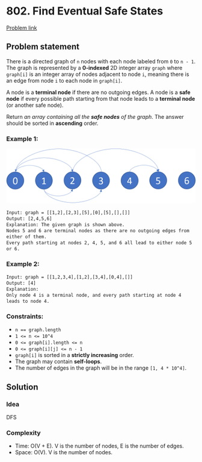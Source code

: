 # 802. Find Eventual Safe States

[Problem link](https://leetcode.com/problems/find-eventual-safe-states/)

## Problem statement

There is a directed graph of `n` nodes with each node labeled from `0` to `n - 1`. The graph is represented by a **0-indexed** 2D integer array `graph` where `graph[i]` is an integer array of nodes adjacent to node `i`, meaning there is an edge from node `i` to each node in `graph[i]`.

A node is a **terminal node** if there are no outgoing edges. A node is a **safe node** if every possible path starting from that node leads to a **terminal node** (or another safe node).

Return _an array containing all the **safe nodes** of the graph_. The answer should be sorted in **ascending** order.

### Example 1:

![Example1](../images/leetcode/802/picture1.png)

```text
Input: graph = [[1,2],[2,3],[5],[0],[5],[],[]]
Output: [2,4,5,6]
Explanation: The given graph is shown above.
Nodes 5 and 6 are terminal nodes as there are no outgoing edges from either of them.
Every path starting at nodes 2, 4, 5, and 6 all lead to either node 5 or 6.
```

### Example 2:

```text
Input: graph = [[1,2,3,4],[1,2],[3,4],[0,4],[]]
Output: [4]
Explanation:
Only node 4 is a terminal node, and every path starting at node 4 leads to node 4.
```

### Constraints:

- `n == graph.length`
- `1 <= n <= 10^4`
- `0 <= graph[i].length <= n`
- `0 <= graph[i][j] <= n - 1`
- `graph[i]` is sorted in a **strictly increasing** order.
- The graph may contain **self-loops**.
- The number of edges in the graph will be in the range `[1, 4 * 10^4]`.

## Solution

### Idea

DFS

### Complexity

- Time: O(V + E). V is the number of nodes, E is the number of edges.
- Space: O(V). V is the number of nodes.
